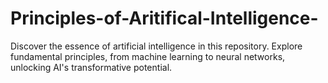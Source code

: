 # Principles-of-Aritifical-Intelligence-
Discover the essence of artificial intelligence in this repository. Explore fundamental principles, from machine learning to neural networks, unlocking AI's transformative potential.
